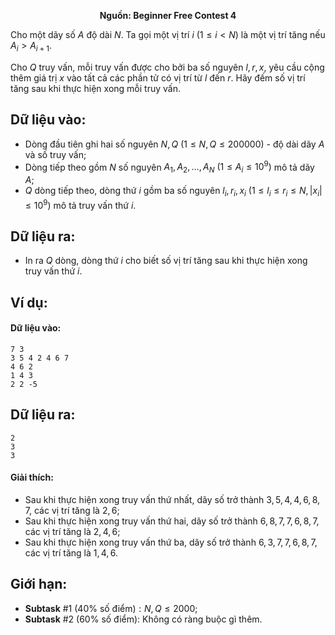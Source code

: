 **<center>Nguồn: Beginner Free Contest 4</center>**

Cho một dãy số $A$ độ dài $N$. Ta gọi một vị trí $i$ $(1 ≤ i < N)$ là một vị trí tăng nếu $A_i > A_{i+1}$.

Cho $Q$ truy vấn, mỗi truy vấn được cho bởi ba số nguyên $l, r, x$, yêu cầu cộng thêm giá trị $x$ vào tất cả các phần tử có vị trí từ $l$ đến $r$. Hãy đếm số vị trí tăng sau khi thực hiện xong mỗi truy vấn.

## Dữ liệu vào:
- Dòng đầu tiên ghi hai số nguyên $N, Q$ $(1 ≤ N, Q ≤ 200000)$ - độ dài dãy $A$ và số truy vấn;
- Dòng tiếp theo gồm $N$ số nguyên $A_1, A_2, ..., A_N$ $(1 ≤ A_i ≤ 10^9)$ mô tả dãy $A$;
- $Q$ dòng tiếp theo, dòng thứ $i$ gồm ba số nguyên $l_i, r_i, x_i$ $(1 ≤ l_i ≤ r_i ≤ N, |x_i| ≤ 10^9)$ mô tả truy vấn thứ $i$.

## Dữ liệu ra:
- In ra $Q$ dòng, dòng thứ $i$ cho biết số vị trí tăng sau khi thực hiện xong truy vấn thứ $i$.

## Ví dụ:
#### Dữ liệu vào:
```
7 3
3 5 4 2 4 6 7
4 6 2
1 4 3
2 2 -5
```

## Dữ liệu ra:
```
2
3
3
```

#### Giải thích:
- Sau khi thực hiện xong truy vấn thứ nhất, dãy số trở thành $3, 5, 4, 4, 6, 8, 7$, các vị trí tăng là $2, 6$;
- Sau khi thực hiện xong truy vấn thứ hai, dãy số trở thành $6, 8, 7, 7, 6, 8, 7$, các vị trí tăng là $2, 4, 6$;
- Sau khi thực hiện xong truy vấn thứ ba, dãy số trở thành $6, 3, 7, 7, 6, 8, 7$, các vị trí tăng là $1, 4, 6$.

## Giới hạn:
- **Subtask** $\#1$ $(40\%\text{ số điểm}): N, Q ≤ 2000$;
- **Subtask** $\#2$ $(60\%\text{ số điểm}):$ Không có ràng buộc gì thêm.